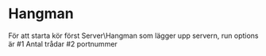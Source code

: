 # Hangman
För att starta kör först Server\Hangman som lägger upp servern, run options är #1 Antal trådar #2 portnummer

